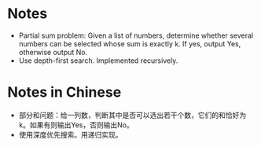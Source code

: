 # Notes

- Partial sum problem: Given a list of numbers, determine whether several numbers can be selected whose sum is exactly k. If yes, output Yes, otherwise output No.
- Use depth-first search. Implemented recursively.

# Notes in Chinese

- 部分和问题：给一列数，判断其中是否可以选出若干个数，它们的和恰好为k。如果有则输出Yes，否则输出No。
- 使用深度优先搜索。用递归实现。